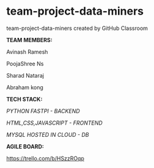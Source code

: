 # team-project-data-miners
team-project-data-miners created by GitHub Classroom

**TEAM MEMBERS:**

Avinash Ramesh 

PoojaShree Ns

Sharad Nataraj

Abraham kong

**TECH STACK:**

_PYTHON FASTPI - BACKEND_

_HTML,CSS,JAVASCRIPT - FRONTEND_

_MYSQL HOSTED IN CLOUD - DB_

**AGILE BOARD:**

https://trello.com/b/HSzzROqp
